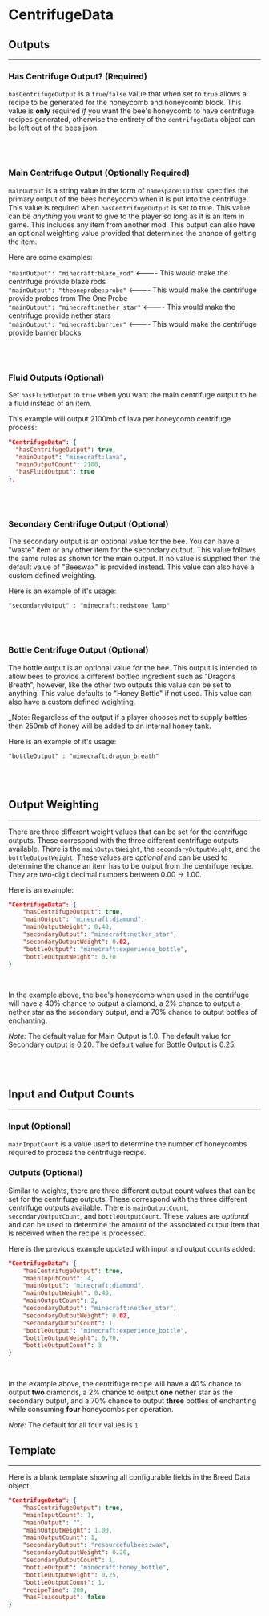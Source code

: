 # **CentrifugeData**

## **Outputs**
***

### **Has Centrifuge Output?** (Required)

`hasCentrifugeOutput` is a `true`/`false` value that when set to `true` allows a recipe to be generated for the honeycomb and honeycomb block. This value is **only** required *if* you want the bee's honeycomb to have centrifuge recipes generated, otherwise the entirety of the `centrifugeData` object can be left out of the bees json. 

<br>
<br>

### **Main Centrifuge Output** (Optionally Required)

`mainOutput` is a string value in the form of `namespace:ID` that specifies the primary output of the bees honeycomb when it is put into the centrifuge. This value is required when `hasCentrifugeOutput` is set to true. This value can be  _anything_  you want to give to the player so long as it is an item in game. This includes any item from another mod. This output can also have an optional weighting value provided that determines the chance of getting the item.

Here are some examples:

`"mainOutput": "minecraft:blaze_rod"`  <---- This would make the centrifuge provide blaze rods  
`"mainOutput": "theoneprobe:probe"`  <---- This would make the centrifuge provide probes from The One Probe  
`"mainOutput": "minecraft:nether_star"`  <---- This would make the centrifuge provide nether stars  
`"mainOutput": "minecraft:barrier"`  <---- This would make the centrifuge provide barrier blocks  

<br>
<br>

### **Fluid Outputs** (Optional)

Set `hasFluidOutput` to `true` when you want the main centrifuge output to be a fluid instead of an item.

This example will output 2100mb of lava per honeycomb centrifuge process:<br>
```json
"CentrifugeData": {  
  "hasCentrifugeOutput": true,  
  "mainOutput": "minecraft:lava",  
  "mainOutputCount": 2100,  
  "hasFluidOutput": true  
},
```

<br>
<br>

### **Secondary Centrifuge Output** (Optional)

The secondary output is an optional value for the bee. You can have a "waste" item or any other item for the secondary output. This value follows the same rules as shown for the main output. If no value is supplied then the default value of "Beeswax" is provided instead. This value can also have a custom defined weighting.

Here is an example of it's usage:

`"secondaryOutput" : "minecraft:redstone_lamp"`

<br>
<br>

### **Bottle Centrifuge Output** (Optional)

The bottle output is an optional value for the bee. This output is intended to allow bees to provide a different bottled ingredient such as "Dragons Breath", however, like the other two outputs this value can be set to anything. This value defaults to "Honey Bottle" if not used. This value can also have a custom defined weighting.

_Note: Regardless of the output if a player chooses not to supply bottles then 250mb of honey will be added to an internal honey tank.

Here is an example of it's usage:

`"bottleOutput" : "minecraft:dragon_breath"`

<br>
<br>

## **Output Weighting**
***

There are three different weight values that can be set for the centrifuge outputs. These correspond with the three different centrifuge outputs available. There is the `mainOutputWeight`, the `secondaryOutputWeight`, and the `bottleOutputWeight`. These values are *optional* and can be used to determine the chance an item has to be output from the centrifuge recipe. They are two-digit decimal numbers between 0.00 -> 1.00.

Here is an example:

```json
"CentrifugeData": {
	"hasCentrifugeOutput": true,
	"mainOutput": "minecraft:diamond",
	"mainOutputWeight": 0.40,
	"secondaryOutput": "minecraft:nether_star",
	"secondaryOutputWeight": 0.02,
	"bottleOutput": "minecraft:experience_bottle",
	"bottleOutputWeight": 0.70
}
```
<br>

In the example above, the bee's honeycomb when used in the centrifuge will have a 40% chance to output a diamond, a 2% chance to output a nether star as the secondary output, and a 70% chance to output bottles of enchanting. <br>

*Note:* The default value for Main Output is 1.0. The default value for Secondary output is 0.20. The default value for Bottle Output is 0.25.

<br>
<br>

## **Input and Output Counts**
***

### **Input** (Optional)

`mainInputCount` is a value used to determine the number of honeycombs required to process the centrifuge recipe.

### **Outputs** (Optional)

Similar to weights, there are three different output count values that can be set for the centrifuge outputs. These correspond with the three different centrifuge outputs available. There is `mainOutputCount`, `secondaryOutputCount`, and `bottleOutputCount`. These values are *optional* and can be used to determine the amount of the associated output item that is received when the recipe is processed.

Here is the previous example updated with input and output counts added:

```json
"CentrifugeData": {
	"hasCentrifugeOutput": true,
	"mainInputCount": 4,
	"mainOutput": "minecraft:diamond",
	"mainOutputWeight": 0.40,
	"mainOutputCount": 2,
	"secondaryOutput": "minecraft:nether_star",
	"secondaryOutputWeight": 0.02,
	"secondaryOutputCount": 1,
	"bottleOutput": "minecraft:experience_bottle",
	"bottleOutputWeight": 0.70,
	"bottleOutputCount": 3
}
```
<br>

In the example above, the centrifuge recipe will have a 40% chance to output **two** diamonds, a 2% chance to output **one** nether star as the secondary output, and a 70% chance to output **three** bottles of enchanting while consuming **four** honeycombs per operation. <br>

*Note:* The default for all four values is `1`

## **Template**
***

Here is a blank template showing all configurable fields in the Breed Data object:

```json
"CentrifugeData": {
	"hasCentrifugeOutput": true,
	"mainInputCount": 1,
	"mainOutput": "",
	"mainOutputWeight": 1.00,
	"mainOutputCount": 1,
	"secondaryOutput": "resourcefulbees:wax",
	"secondaryOutputWeight": 0.20,
	"secondaryOutputCount": 1,
	"bottleOutput": "minecraft:honey_bottle",
	"bottleOutputWeight": 0.25,
	"bottleOutputCount": 1,
	"recipeTime": 200,
	"hasFluidoutput": false
}
```
<!--stackedit_data:
eyJoaXN0b3J5IjpbMTY3MTM2MjE2MywtMTk1MDM5MDYsLTEyMD
M4Njg3ODksLTEwMzA3NDQ0N119
-->